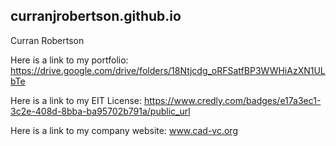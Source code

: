 ## curranjrobertson.github.io

Curran Robertson

Here is a link to my portfolio: https://drive.google.com/drive/folders/18Ntjcdg_oRFSatfBP3WWHiAzXN1ULbTe

Here is a link to my EIT License: https://www.credly.com/badges/e17a3ec1-3c2e-408d-8bba-ba95702b791a/public_url

Here is a link to my company website: www.cad-vc.org
